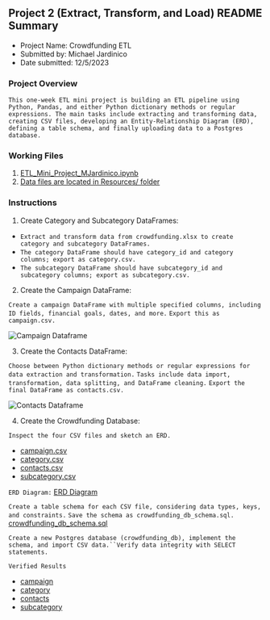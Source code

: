 ## Project 2 (Extract, Transform, and Load) README Summary
* Project Name: Crowdfunding ETL
* Submitted by: Michael Jardinico
* Date submitted: 12/5/2023

### Project Overview
`This one-week ETL mini project is building an ETL pipeline using Python, Pandas, and either Python dictionary methods or regular expressions. The main tasks include extracting and transforming data, creating CSV files, developing an Entity-Relationship Diagram (ERD), defining a table schema, and finally uploading data to a Postgres database.`

### Working Files
1. [ETL_Mini_Project_MJardinico.ipynb](https://github.com/mjardinico/crowdfunding_ETL/commit/77f93b7a276fe4f7a8e75e2254bcc7dd872b3f07)
2. [Data files are located in Resources/ folder](https://github.com/mjardinico/crowdfunding_ETL/tree/main/Resources)

### Instructions
1. Create Category and Subcategory DataFrames:

* `Extract and transform data from crowdfunding.xlsx to create category and subcategory DataFrames.`
* `The category DataFrame should have category_id and category columns; export as category.csv.`
* `The subcategory DataFrame should have subcategory_id and subcategory columns; export as subcategory.csv.`

2. Create the Campaign DataFrame:

`Create a campaign DataFrame with multiple specified columns, including ID fields, financial goals, dates, and more.`
`Export this as campaign.csv.`

![Campaign Dataframe](https://github.com/mjardinico/crowdfunding_ETL/blob/main/images/cat_id%26scat_id.png)

3. Create the Contacts DataFrame:

`Choose between Python dictionary methods or regular expressions for data extraction and transformation.`
`Tasks include data import, transformation, data splitting, and DataFrame cleaning.`
`Export the final DataFrame as contacts.csv.`

![Contacts Dataframe](https://github.com/mjardinico/crowdfunding_ETL/blob/main/images/contacts_regex.png)

4. Create the Crowdfunding Database:

`Inspect the four CSV files and sketch an ERD.`
  - [campaign.csv](https://media.githubusercontent.com/media/mjardinico/crowdfunding_ETL/main/Resources/campaign.csv)
  - [category.csv](https://media.githubusercontent.com/media/mjardinico/crowdfunding_ETL/main/Resources/category.csv)
  - [contacts.csv](https://media.githubusercontent.com/media/mjardinico/crowdfunding_ETL/main/Resources/contacts.csv)
  - [subcategory.csv](https://media.githubusercontent.com/media/mjardinico/crowdfunding_ETL/main/Resources/subcategory.csv)

`ERD Diagram:`
[ERD Diagram](https://github.com/mjardinico/crowdfunding_ETL/blob/main/images/crowdfunding_ERD.png)

`Create a table schema for each CSV file, considering data types, keys, and constraints.`
`Save the schema as crowdfunding_db_schema.sql.`
[crowdfunding_db_schema.sql](https://github.com/mjardinico/crowdfunding_ETL/blob/main/Resources/crowdfunding_db_schema.sql)

`Create a new Postgres database (crowdfunding_db), implement the schema, and import CSV data.``Verify data integrity with SELECT statements.`

`Verified Results`
- [campaign](https://github.com/mjardinico/crowdfunding_ETL/blob/main/images/verify_query_campaign.png)
- [category](https://github.com/mjardinico/crowdfunding_ETL/blob/main/images/verify_query_category.png)
- [contacts](https://github.com/mjardinico/crowdfunding_ETL/blob/main/images/verify_query_contacts.png)
- [subcategory](https://github.com/mjardinico/crowdfunding_ETL/blob/main/images/verify_query_subcategory.png)
